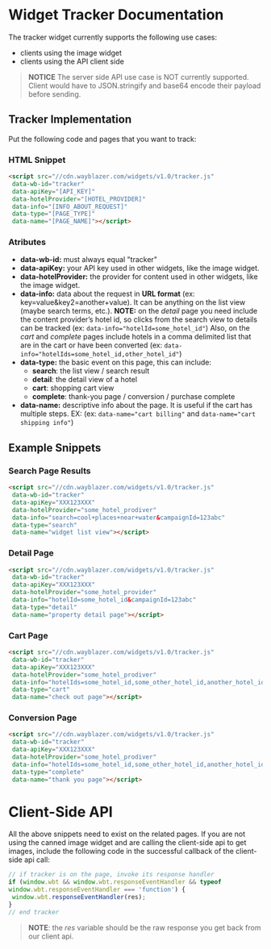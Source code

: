 # Widget Tracker Documentation

The tracker widget currently supports the following use cases:

+ clients using the image widget
+ clients using the API client side

> __NOTICE__ The server side API use case is NOT currently supported.  Client would have to JSON.stringify and base64 encode their payload before sending.

## Tracker Implementation

Put the following code and pages that you want to track:
### HTML Snippet
```html
<script src="//cdn.wayblazer.com/widgets/v1.0/tracker.js"
 data-wb-id="tracker"
 data-apiKey="[API_KEY]"
 data-hotelProvider="[HOTEL_PROVIDER]"
 data-info="[INFO_ABOUT_REQUEST]"
 data-type="[PAGE_TYPE]"
 data-name="[PAGE_NAME]"></script>
```
### Atributes
+ __data-wb-id:__ must always equal "tracker"
+ __data-apiKey:__ your API key used in other widgets, like the image widget.
+ __data-hotelProvider:__ the provider for content used in other widgets, like the image widget.
+ __data-info:__ data about the request in __URL format__ (ex: key=value&key2=another+value). It can be anything on the list view (maybe search terms, etc.). **NOTE:** on the *detail* page you need include the content provider’s hotel id, so clicks from the search view to details can be tracked (ex: ```data-info="hotelId=some_hotel_id"```) Also, on the *cart* and *complete* pages include hotels in a comma delimited list that are in the cart or have been converted  (ex: ```data-info="hotelIds=some_hotel_id,other_hotel_id"```)
+ __data-type:__ the basic event on this page, this can include: 
	+ __search__: the list view / search result
	+ __detail__: the detail view of a hotel
	+ __cart__: shopping cart view
	+ __complete__: thank-you page / conversion / purchase complete
+ __data-name:__ descriptive info about the page. It is useful if the cart has multiple steps. EX: (ex: ```data-name="cart billing"``` and ```data-name="cart shipping info"```)

## Example Snippets
### Search Page Results
```html
<script src="//cdn.wayblazer.com/widgets/v1.0/tracker.js"
 data-wb-id="tracker"
 data-apiKey="XXX123XXX"
 data-hotelProvider="some_hotel_prodiver"
 data-info="search=cool+places+near+water&campaignId=123abc"
 data-type="search"
 data-name="widget list view"></script>
```

### Detail Page
```html
<script src="//cdn.wayblazer.com/widgets/v1.0/tracker.js"
 data-wb-id="tracker"
 data-apiKey="XXX123XXX"
 data-hotelProvider="some_hotel_provider"
 data-info="hotelId=some_hotel_id&campaignId=123abc"
 data-type="detail"
 data-name="property detail page"></script>
```

### Cart Page
```html
<script src="//cdn.wayblazer.com/widgets/v1.0/tracker.js"
 data-wb-id="tracker"
 data-apiKey="XXX123XXX"
 data-hotelProvider="some_hotel_prodiver"
 data-info="hotelIds=some_hotel_id,some_other_hotel_id,another_hotel_id&campaignId=123abc"
 data-type="cart"
 data-name="check out page"></script>
```

### Conversion Page
```html
<script src="//cdn.wayblazer.com/widgets/v1.0/tracker.js"
 data-wb-id="tracker"
 data-apiKey="XXX123XXX"
 data-hotelProvider="some_hotel_prodiver"
 data-info="hotelIds=some_hotel_id,some_other_hotel_id,another_hotel_id&campaignId=123abc"
 data-type="complete"
 data-name="thank you page"></script>
```

# Client-Side API
All the above snippets need to exist on the related pages. If you are not using the canned image widget and are calling the client-side api to get images, include the following code in the successful callback of the client-side api call:
```javascript
// if tracker is on the page, invoke its response handler
if (window.wbt && window.wbt.responseEventHandler && typeof
window.wbt.responseEventHandler === 'function') {
 window.wbt.responseEventHandler(res);
}
// end tracker
```
> __NOTE__: the *res* variable should be the raw response you get back from our client api.
 
